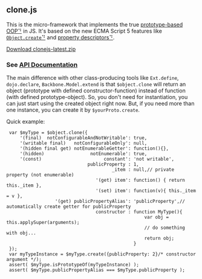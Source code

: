 ## clone.js

This is the micro-framework that implements the true [prototype-based OOP⠙](http://en.wikipedia.org/wiki/Prototype-based_programming) in JS.
It's based on the new ECMA Script 5 features like [`Object.create`⠙](https://developer.mozilla.org/en-US/docs/JavaScript/Reference/Global_Objects/Object/create) and [property descriptors⠙](https://developer.mozilla.org/en-US/docs/JavaScript/Reference/Global_Objects/Object/defineProperty).

[Download clonejs-latest.zip](http://github.com/quadroid/clonejs/archive/master.zip)

### See [API Documentation](http://quadroid.github.com/clonejs/symbols/%24object.html)

The main difference with other class-producing tools like `Ext.define`, `dojo.declare`, `Backbone.Model.extend`
is that `$object.clone` will return an object (prototype with defined constructor-function) instead of function (with defined prototype-object). So, you don't need for instantiation, you can just start using the created object right now. But, if you need more than one instance, you can create it by `$yourProto.create`.

Quick example:

     var $myType = $object.clone({
         '(final)  notConfigurableAndNotWritable': true,
         '(writable final)   notConfigurableOnly': null,
         '(hidden final get) notEnumerableGetter': function(){},
         '(hidden)                 notEnumerable': true,
         '(const)                       constant': 'not writable',
                                  publicProperty : 1,
                                           _item : null,// private property (not enumerable)
                                     '(get) item': function() { return this._item },
                                     '(set) item': function(v){ this._item = v },
                      '(get) publicPropertyAlias': 'publicProperty',// automatically create getter for publicProperty
                                     constructor : function MyType(){
                                                       var obj = this.applySuper(arguments);
                                                       // do something with obj...
                                                       return obj;
                                                   }
     });
     var myTypeInstance = $myType.create({publicProperty: 2}/* constructor argument */);
     assert( $myType.isPrototypeOf(myTypeInstance) );
     assert( $myType.publicPropertyAlias === $myType.publicProperty );